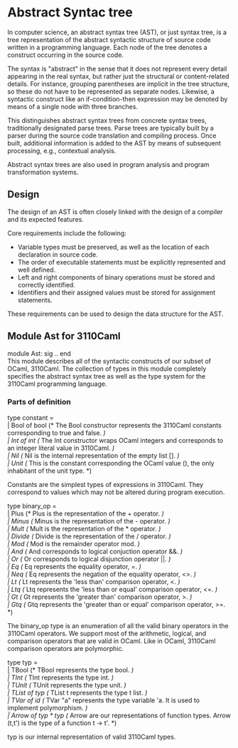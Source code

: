 # Abstract Syntac tree

In computer science, an abstract syntax tree (AST), or just syntax tree, is a tree representation of the abstract syntactic structure of source code written in a programming language. Each node of the tree denotes a construct occurring in the source code.

The syntax is "abstract" in the sense that it does not represent every detail appearing in the real syntax, but rather just the structural or content-related details. For instance, grouping parentheses are implicit in the tree structure, so these do not have to be represented as separate nodes. Likewise, a syntactic construct like an if-condition-then expression may be denoted by means of a single node with three branches.

This distinguishes abstract syntax trees from concrete syntax trees, traditionally designated parse trees. Parse trees are typically built by a parser during the source code translation and compiling process. Once built, additional information is added to the AST by means of subsequent processing, e.g., contextual analysis.

Abstract syntax trees are also used in program analysis and program transformation systems.


## Design

The design of an AST is often closely linked with the design of a compiler and its expected features.

Core requirements include the following:

* Variable types must be preserved, as well as the location of each declaration in source code.
* The order of executable statements must be explicitly represented and well defined.
* Left and right components of binary operations must be stored and correctly identified.
* Identifiers and their assigned values must be stored for assignment statements.

These requirements can be used to design the data structure for the AST.

## Module Ast for 3110Caml

module Ast: sig .. end  
This module describes all of the syntactic constructs of our subset of OCaml, 3110Caml. The collection of types in this module completely specifies the abstract syntax tree as well as the type system for the 3110Caml programming language.


### Parts of definition

type constant =  
|	Bool of bool	(*	The Bool constructor represents the 3110Caml constants corresponding to true and false.	*)  
|	Int of int	(*	The Int constructor wraps OCaml integers and corresponds to an integer literal value in 3110Caml.	*)  
|	Nil	(*	Nil is the internal representation of the empty list [].	*)  
|	Unit	(*	This is the constant corresponding the OCaml value (), the only inhabitant of the unit type.	*)  

Constants are the simplest types of expressions in 3110Caml. They correspond to values which may not be altered during program execution.  

type binary_op =   
|	Plus	(*	Plus is the representation of the + operator.	*)  
|	Minus	(*	Minus is the representation of the - operator.	*)  
|	Mult	(*	Mult is the representation of the * operator.	*)  
|	Divide	(*	Divide is the representation of the / operator.	*)  
|	Mod	(*	Mod is the remainder operator mod.	*)  
|	And	(*	And corresponds to logical conjuction operator &&.	*)  
|	Or	(*	Or corresponds to logical disjunction operator ||.	*)  
|	Eq	(*	Eq represents the equality operator, =.	*)  
|	Neq	(*	Eq represents the negation of the equality operator, <>.	*)  
|	Lt	(*	Lt represents the 'less than' comparison operator, <.	*)  
|	Ltq	(*	Ltq represents the 'less than or equal' comparison operator, <=.	*)  
|	Gt	(*	Gt represents the 'greater than' comparison operator, >.	*)  
|	Gtq	(*	Gtq represents the 'greater than or equal' comparison operator, >=.	*)  

The binary_op type is an enumeration of all the valid binary operators in the 3110Caml operators. We support most of the arithmetic, logical, and comparison operators that are valid in OCaml. Like in OCaml, 3110Caml comparison operators are polymorphic.

type typ =  
|	TBool	(*	TBool represents the type bool.	*)  
|	TInt	(*	TInt represents the type int.	*)  
|	TUnit	(*	TUnit represents the type unit.	*)  
|	TList of typ	(*	TList t represents the type t list.	*)  
|	TVar of id	(*	TVar "a" represents the type variable 'a. It is used to implement polymorphism.	*)  
|	Arrow of typ * typ	(*	Arrow are our representations of function types. Arrow (t,t') is the type of a function t -> t'.	*)  

typ is our internal representation of valid 3110Caml types.








